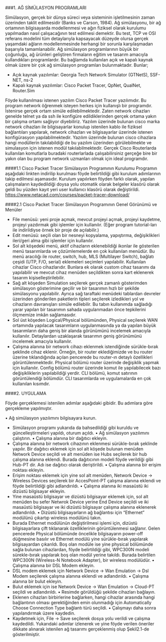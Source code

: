 ###1.	AĞ SİMÜLASYON PROGRAMLARI

Simülasyon, gerçek bir dünya süreci veya sisteminin işletilmesinin zaman üzerinden taklit edilmesidir (Banks ve Carson, 1984). Ağ simülasyonu, bir ağ ortamının bilgisayarda modellenmesi ve ağın fiziksel olarak kurulumu yapılmadan nasıl çalışacağının test edilmesi demektir. Bu test, TCP ve OSI referans modelini tüm detaylarıyla kapsayacak düzeyde olursa gerçek yaşamdaki ağların modellenmesinde herhangi bir sorunla karşılaşmadan başarıyla tamamlanabilir. Ağ simülasyon programlarının büyük bir çoğunluğu, ağ ürünleri geliştiren firmaların eğitim ve tasarım amacıyla kullandıkları programlardır. 
Bu bağlamda kullanılan açık ve kapalı kaynak olmak üzere bir çok ağ simülasyon programları bulunmaktadır. Bunlar;

* Açık kaynak yazılımlar: Georgia Tech Network Simulator (GTNetS), SSF-NET, ns-2
* Kapalı kaynak yazılımlar: Cisco Packet Tracer, QpNet, QualNet, Router.Sim

Föyde kullanılması istenen yazılım Cisco Packet Tracer yazılımıdır. Bu program network öğrenmek isteyen herkes için kullanışlı bir programdır. İstenirse gerçek ortam simüle edilebilmektedir. Zaten network cihazları genelde telnet ya da ssh ile konfigüre edildiklerinden gerçek ortama yakın bir çalışma ortamı sağlıyor diyebiliriz. Yazılım üzerinde bulunan cisco marka network cihazları ile bilgisayarlar konulup istenilen kablo ile fiziksel bağlantıları yapılarak, network cihazları ve bilgisayarlar üzerinde istenen konfigürasyon yapılabilmektedir. Yazılım üzerinde bulunan cisco cihazlara hangi modüllerin takılabildiği de bu yazılım üzerinden görülebilmekte ve simulasyon için istenen modül takılabilmektedir. Gerçek Cisco Routerlarda kullanılan komutlarla buradaki routerlarlada çalışabilirsiniz gerçeğe bire bir yakın olan bu program network uzmanları olmak için ideal programdır. 

####1.1 Cisco Packet Tracer Simülasyon Programının Kurulumu
Programın aşağıdaki linkten indirilip kurulması föyde belirtildiği gibi kurulum adımlarının takip edilmesi aşamasıdır.
Kurulum yapılırken föyden farklı olarak, yapılan çalışmaların kaydedildiği doysa yolu otomatik olarak belgeler klasörü olarak geldi bu yüzden kayıt yeri user kullanıcı klasörü olarak değiştirildi.
https://www.netacad.com/courses/packet-tracer-download/ 

####2.1 Cisco Packet Tracer Simülasyon Programının Genel Görünümü ve Menüler

* File menüsü: yeni proje açmak, mevcut projeyi açmak, projeyi kaydetme, projeyi yazdırmak gibi işlemler için kullanılır. (Eğer program tutorial-ları ile indirildiyse örnek bir proje de açılabilir.)
* Edit menüsü: seçili olan bir nesneyi kopyalama, yapıştırma, değişiklikleri ileri/geri alma gibi işlemler için kullanılır.
* Sol alt köşedeki menü, aktif cihazların eklenebildiği ikonlar ile gösterilen menü tasarımlarda ve çözümlemelerde en çok kullanılan menüdür. Bu menü aracılığı ile router, switch, hub, MLS (Multilayer Switch), bağlatı çeşidi (UTP, F/O, serial) eklemeleri seçimleri yapılabilir. Kullanılan cihazlar Cisco cihazlarıdır. Bunlara ek olarak custom cihaz tasarımı da yapılabilir ve mevcut cihaz menüden seçildikten sonra kart eklenerek tasarım kişiselleştirilebilir.
* Sağ alt köşeden Simulation seçilerek gerçek zamanlı gösterimden simülasyon gösterimine geçilir ve bir tasarımın hızlı bir şekilde simülasyonu yapılabilir. Ayrıca sağ taraftaki menüdeki tablardan devreler üzerinden gönderilen paketlerin tipleri seçilerek izledikleri yol ve cihazların davranışları simüle edilebilir. Bu tabın kullanımda sağladığı yarar yapılan bir tasarımın sahada uygulanmadan önce tepkilerini ölçmemize imkân sağlamasıdır.
* Sol üst köşeden Logical/Physical bölümünden, Physical seçilerek WAN ortamında yapılacak tasarımların uygulanmasında ya da yapılan büyük tasarımların daha geniş bir alanda görünümünü incelemek amacıyla kullanılır. Detaylardan uzaklaşarak tasarımın geniş görünümünü incelemek amacıyla kullanılır.
* Çalışma alanına bir network cihazı eklenmek istendiğinde sürükle-bırak şeklinde cihaz eklenir. Örneğin, bir router eklediğimizde ve bu router üzerine tıklandığında açılan pencerede bu router-ın detaylı özellikleri görüntülenmektedir. Physical bölümü router üzerinde değişiklik yapmak için kullanılır. Config bölümü router üzerinde komut ile yapılabilecek bazı değişikliklerin yapılabildiği yerdir. CLI bölümü, komut satırının görüntülendiği bölümdür. CLI tasarımlarda ve uygulamalarda en çok kullanılan kısımdır.


####2.	UYGULAMA

Föyde gerçeklemesi istenilen adımlar aşağıdaki gibidir. Bu adımlara göre gerçekleme yapılmıştır.

•	Ağ simülasyon yazılımını bilgisayara kurun.
-	Simülasyon programı yukarıda da bahsedildiği gibi kuruldu ve güncelleştirmeleri yapıldı, oturum açıldı.
•	Ağ simülasyon yazılımını çalıştırın.
•	Çalışma alanına bir dağıtıcı ekleyin.
-	Çalışma alanına bir network cihazının eklenmesi sürükle-bırak şeklinde yapılır. Bir dağıtıcı eklemek için sol alt köşede bulunan menüden Network Device seçildi ve alt menüden ise Hubs seçilerek bir hub çalışma alanına eklendi. Burada dağıtıcının modeli föyde verildiği gibi Hub-PT dir. Adı ise dağıtıcı olarak deriştirildi.
•	Çalışma alanına bir erişim noktası ekleyin.
-	Erişim noktası eklemek için yine sol alt menüden, Network Device -> Wireless Devices seçilerek bir AccesPoint-PT çalışma alanına eklendi ve föyde belirtildiği gibi adlandırıldı.
•	Çalışma alanına iki masaüstü iki dizüstü bilgisayar ekleyin.
-	Yine masaüstü bilgisayar ve dizüstü bilgisayar eklemek için, sol alt menüden bu sefer Netwrok Device yerine End Device seçildi ve iki masaüstü bilgisayar ve iki dizüstü bilgisayar çalışma alanına eklenerek adlandırıldı.
•	Dizüstü bilgisayarların ağ bağlantısı için “Ethernet” modülünü çıkartıp wireless modülünü takın.
-	Burada Ethernet modülünün değiştirilmesi işlemi için, dizüstü bilgisayarlara çift tıklanarak özelliklerinin görüntülenmesi sağlanır. Gelen pencerede Physical bölümünde öncelikle bilgisayarın power-off düğmesine basılır ve Ethernet modülü yine sürükle-bırak yapılarak bilgisayardan çıkarıldı. Boş olan modüle ise yine physical bölümünde sağla bulunan cihazlardan, föyde belirtildiği gibi, WPC300N modeli sürekle-bırak yapılarak boş olan modül yerine takıldı. Burada belirtilen WPC300N (Wireless-N Notebook Adapter), bir wireless modülüdür.
•	Çalışma alanına bir DSL Modem ekleyin.
-	DSL modem eklemek için Network Device -> Wan Emulation -> Dsl Modem seçilerek çalışma alanına eklendi ve adlandırıldı.
•	Çalışma alanına bir bulut ekleyin.
-	Bulut eklemek için ise Network Device -> Wan Emulation -> Cloud-PT seçildi ve adlandırıldı. 
•	Resimde görüldüğü şekilde cihazları bağlayın.
-	Eklenen cihazları birbirlerine bağlarken, hangi cihazlar arasında hangi bağlantının olması gerektiğinden emin olunmadığı için Automatically Choose Connection Type bağlantı türü seçildi.
•	Çalışmayı daha sonra yapılandırmak üzere kaydedin.
-	Kaydetmek için, File -> Save seçilerek dosya yolu verildi ve çalışma kaydedildi.
Yukarıdaki adımlar izlenerek ve yine föyde verilen öneriler dikkate alınarak istenilen ağ tasarımı gerçeklenmiş olup Şekil2.1-de gösterilmiştir.
